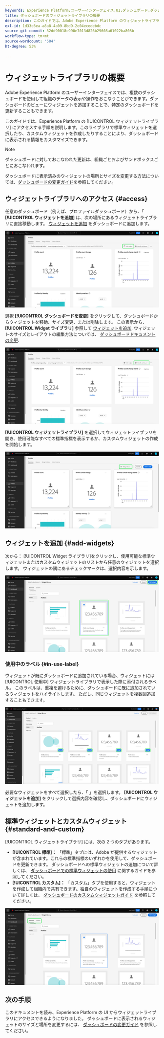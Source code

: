 ```yaml
---
keywords: Experience Platform;ユーザーインターフェイス;UI;ダッシュボード;ダッシュボード;プロファイル;セグメント;宛先;ライセンスの使用
title: ダッシュボードのウィジェットライブラリの概要
description: このガイドでは、Adobe Experience Platform のウィジェットライブラリにアクセスする手順を説明します。
exl-id: 1d33e3ea-a8a8-4a09-8bd9-2e04ecedebdc
source-git-commit: 32dd90018c990e7013d826b29608a61022ba808b
workflow-type: tm+mt
source-wordcount: '504'
ht-degree: 53%

---
```


# ウィジェットライブラリの概要

Adobe Experience Platform のユーザーインターフェイスでは、複数のダッシュボードを使用して組織のデータの表示や操作をおこなうことができます。ダッシュボードのビューにウィジェットを追加することで、特定のダッシュボードを更新することもできます。

このガイドでは、Experience Platform の [!UICONTROL ウィジェットライブラリ] にアクセスする手順を説明します。このライブラリで標準ウィジェットを選択したり、カスタムウィジェットを作成したりすることにより、ダッシュボードに表示される情報をカスタマイズできます。

>[!NOTE]
>
>ダッシュボードに対しておこなわれた更新は、組織ごとおよびサンドボックスごとにおこなわれます。

ダッシュボードに表示済みのウィジェットの場所とサイズを変更する方法については、[ダッシュボードの変更ガイド](modify.md)を参照してください。

## ウィジェットライブラリへのアクセス {#access}

任意のダッシュボード（例えば、プロファイルダッシュボード）から、「 **[!UICONTROL ウィジェットを追加]** は、次の場所にあるウィジェットライブラリに直接移動します。 [ウィジェットを追加](#add-widgets) をダッシュボードに追加します。

![「ウィジェットを追加」ボタンがハイライト表示された「プロファイル」ダッシュボードの「概要」タブ](../images/customization/profiles-overview-add-widget.png)

選択 **[!UICONTROL ダッシュボードを変更]** をクリックして、ダッシュボードからウィジェットを移動、サイズ変更、または削除します。 この表示から、 **[!UICONTROL Widget ライブラリ]** 参照して [ウィジェットを追加](#add-widgets). ウィジェットのサイズとレイアウトの編集方法については、 [ダッシュボードドキュメントの変更](./modify.md).

![変更ダッシュボードがハイライト表示されたプロファイルダッシュボードの概要。](../images/customization/modify-dashboard.png)

**[!UICONTROL ウィジェットライブラリ]** を選択してウィジェットライブラリを開き、使用可能なすべての標準指標を表示するか、カスタムウィジェットの作成を開始します。

![ウィジェットライブラリがハイライト表示された変更ダッシュボードビュー。](../images/customization/widget-library-button.png)

## ウィジェットを追加 {#add-widgets}

次から： [!UICONTROL Widget ライブラリ]をクリックし、使用可能な標準ウィジェットまたはカスタムウィジェットのリストから任意のウィジェットを選択します。 ウィジェットの隅にあるチェックマークは、選択内容を示します。

![選択したウィジェットとチェックマークがハイライト表示されたウィジェットライブラリ。](../images/customization/confirm-selected-widget-to-add.png)

### 使用中のラベル {#in-use-label}

ウィジェットが既にダッシュボードに追加されている場合、ウィジェットには [!UICONTROL 使用中] ウィジェットライブラリで表示した際に添付されるラベル。 このラベルは、重複を避けるために、ダッシュボードに既に追加されているウィジェットをハイライトします。 ただし、同じウィジェットを複数回追加することもできます。

![使用中のラベルがハイライトされたウィジェットライブラリ。](../images/customization/in-use-label.png)

必要なウィジェットをすべて選択したら、「 」を選択します。 **[!UICONTROL ウィジェットを追加]** をクリックして選択内容を確認し、ダッシュボードにウィジェットを追加します。

## 標準ウィジェットとカスタムウィジェット {#standard-and-custom}

[!UICONTROL ウィジェットライブラリ] には、次の 2 つのタブがあります。

* **[!UICONTROL 標準]：** 「標準」タブには、Adobe が提供するウィジェットが含まれています。これらの標準指標のいずれかを使用して、ダッシュボードを更新できます。 ダッシュボードへの標準ウィジェットの追加について詳しくは、 [ダッシュボードでの標準ウィジェットの使用](standard-widgets.md) に関するガイドを参照してください。
* **[!UICONTROL カスタム]：** 「カスタム」タブを使用すると、ウィジェットを作成して組織内で共有できます。独自のウィジェットを作成する手順について詳しくは、 [ダッシュボードのカスタムウィジェットガイド](custom-widgets.md) を参照してください。

![標準タブとカスタムタブがハイライトされたウィジェットライブラリ。](../images/customization/widget-library.png)

## 次の手順

このドキュメントを読み、Experience Platform の UI からウィジェットライブラリにアクセスできるようになりました。 ダッシュボードに表示されるウィジェットのサイズと場所を変更するには、 [ダッシュボードの変更ガイド](modify.md) を参照してください。
